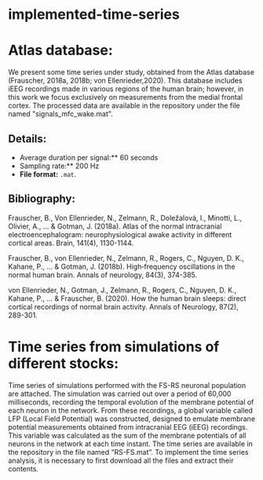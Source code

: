 # implemented-time-series
# Atlas database:

We present some time series under study, obtained from the Atlas database (Frauscher, 2018a, 2018b; von Ellenrieder,2020). This database includes iEEG recordings made in various regions of the human brain; however, in this work we focus exclusively on measurements from the medial frontal cortex. The processed data are available in the repository under the file named "signals_mfc_wake.mat".

## Details:

- Average duration per signal:** 60 seconds
- Sampling rate:** 200 Hz  
- **File format:** `.mat`.  



## Bibliography: 

Frauscher, B., Von Ellenrieder, N., Zelmann, R., Doležalová, I., Minotti, L., Olivier, A., ... & Gotman, J. (2018a). Atlas of the normal intracranial electroencephalogram: neurophysiological awake activity in different cortical areas. Brain, 141(4), 1130-1144.

Frauscher, B., von Ellenrieder, N., Zelmann, R., Rogers, C., Nguyen, D. K., Kahane, P., ... & Gotman, J. (2018b). High‐frequency oscillations in the normal human brain. Annals of neurology, 84(3), 374-385.

von Ellenrieder, N., Gotman, J., Zelmann, R., Rogers, C., Nguyen, D. K., Kahane, P., ... & Frauscher, B. (2020). How the human brain sleeps: direct cortical recordings of normal brain activity. Annals of Neurology, 87(2), 289-301.

# Time series from simulations of different stocks:

Time series of simulations performed with the FS-RS neuronal population are attached. The simulation was carried out over a period of 60,000 milliseconds, recording the temporal evolution of the membrane potential of each neuron in the network. From these recordings, a global variable called LFP (Local Field Potential) was constructed, designed to emulate membrane potential measurements obtained from intracranial EEG (iEEG) recordings. This variable was calculated as the sum of the membrane potentials of all neurons in the network at each time instant. The time series are available in the repository in the file named “RS-FS.mat”.
To implement the time series analysis, it is necessary to first download all the files and extract their contents.
